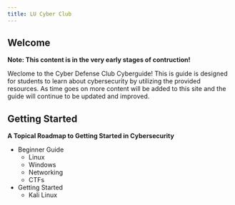 ```yaml
---
title: LU Cyber Club
---
```





## Welcome

**Note: This content is in the very early stages of contruction!**

Weclome to the Cyber Defense Club Cyberguide! This is guide is designed for students to learn about cybersecurity by utilizing the provided resources. As time goes on more content will be added to this site and the guide will continue to be updated and improved. 

## Getting Started

**A Topical Roadmap to Getting Started in Cybersecurity**

- Beginner Guide
    - Linux
    - Windows
    - Networking
    - CTFs
- Getting Started
    - Kali Linux
